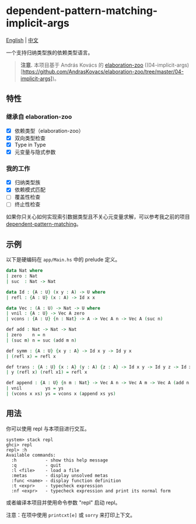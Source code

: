 # dependent-pattern-matching-implicit-args

[English](README.md) | [中文](README-zh.md)

一个支持归纳类型族的依赖类型语言。

> __注意.__ 本项目基于 András Kovács 的 [elaboration-zoo](https://github.com/AndrasKovacs/elaboration-zoo) ((04-implicit-args)[https://github.com/AndrasKovacs/elaboration-zoo/tree/master/04-implicit-args])。

## 特性

### 继承自 elaboration-zoo
- [x] 依赖类型（elaboration-zoo）
- [x] 双向类型检查 
- [x] Type in Type
- [x] 元变量与隐式参数

### 我的工作
- [x] 归纳类型族
- [x] 依赖模式匹配
- [ ] 覆盖性检查
- [ ] 终止性检查

如果你只关心如何实现索引数据类型且不关心元变量求解，可以参考我之前的项目 [dependent-pattern-matching](http://github.com/KonjacSource/dependent-pattern-matching)。

## 示例

以下是硬编码在 `app/Main.hs` 中的 prelude 定义。

```agda
data Nat where
| zero : Nat
| suc  : Nat -> Nat

data Id : {A : U} (x y : A) -> U where
| refl : {A : U} (x : A) -> Id x x

data Vec : (A : U) -> Nat -> U where
| vnil : {A : U} -> Vec A zero
| vcons : {A : U} {n : Nat} -> A -> Vec A n -> Vec A (suc n)

def add : Nat -> Nat -> Nat
| zero    n = n
| (suc m) n = suc (add m n)

def symm : {A : U} {x y : A} -> Id x y -> Id y x
| (refl x) = refl x

def trans : {A : U} {x : A} (y : A) {z : A} -> Id x y -> Id y z -> Id x z
| y (refl x) (refl x1) = refl x

def append : {A : U} {n m : Nat} -> Vec A n -> Vec A m -> Vec A (add n m)
| vnil         ys = ys
| (vcons x xs) ys = vcons x (append xs ys)
```

## 用法 

你可以使用 repl 与本项目进行交互。

```
system> stack repl
ghci> repl 
repl> :h  
Available commands:
  :h           - show this help message
  :q           - quit
  :l <file>    - load a file
  :metas       - display unsolved metas
  :func <name> - display function definition
  :t <expr>    - typecheck expression
  :nf <expr>   - typecheck expression and print its normal form
```

或者编译本项目并使用命令参数 "repl" 启动 repl。

注意：在项中使用 `printcxt[e]` 或 `sorry` 来打印上下文。